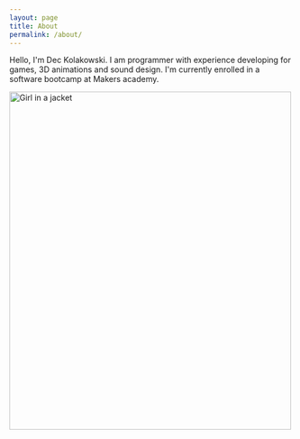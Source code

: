 ```yaml
---
layout: page
title: About
permalink: /about/
---
```


Hello, I'm Dec Kolakowski. I am programmer with experience developing for games, 3D animations and sound design. I'm currently enrolled in a software bootcamp at Makers academy.

<img src="https://avatars0.githubusercontent.com/u/51292634?s=460&u=400597eb8eeb1bb2ec85d710626f81ed5b0d2e07&v=4"  alt="Girl in a jacket"  style="width:500px;height:600px;">
<!--stackedit_data:
eyJoaXN0b3J5IjpbLTk2NzQ3MTkzXX0=
-->